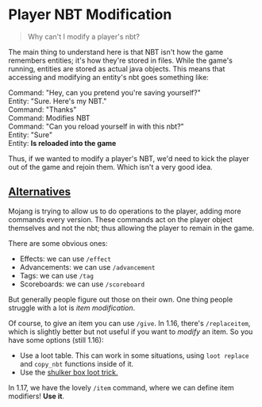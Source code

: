 # Player NBT Modification
> Why can't I modify a player's nbt?

The main thing to understand here is that NBT isn't how the game remembers entities; it's how they're stored in files. While the game's running, entities are stored as actual java objects. This means that accessing and modifying an entity's nbt goes something like:

Command: "Hey, can you pretend you're saving yourself?"  
Entity: "Sure. Here's my NBT."  
Command: "Thanks"  
Command: Modifies NBT  
Command: "Can you reload yourself in with this nbt?"  
Entity: "Sure"  
Entity: **Is reloaded into the game**  

Thus, if we wanted to modify a player's NBT, we'd need to kick the player out of the game and rejoin them. Which isn't a very good idea.

## [Alternatives](#alternatives)

Mojang is trying to allow us to do operations to the player, adding more commands every version. These commands act on the player object themselves and not the nbt; thus allowing the player to remain in the game.

There are some obvious ones:

- Effects: we can use `/effect`
- Advancements: we can use `/advancement`
- Tags: we can use `/tag`
- Scoreboards: we can use `/scoreboard`

But generally people figure out those on their own. One thing people struggle with a lot is *item modification*.

Of course, to give an item you can use `/give`. In 1.16, there's `/replaceitem`, which is slightly better but not useful if you want to *modify* an item. So you have some options (still 1.16):

- Use a loot table. This can work in some situations, using `loot replace` and `copy_nbt` functions inside of it.
- Use the [shulker box loot trick.](https://discord.com/channels/154777837382008833/689290423407083535/814970304098336809)

In 1.17, we have the lovely `/item` command, where we can define item modifiers! **Use it**.